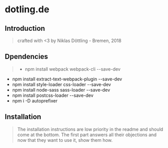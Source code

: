# dotling.de

## Introduction

> crafted with <3 by Niklas Döttling - Bremen, 2018

## Dpendencies

> * npm install webpack webpack-cli --save-dev
* npm install extract-text-webpack-plugin --save-dev
* npm install style-loader css-loader --save-dev
* npm install node-sass sass-loader --save-dev
* npm install postcss-loader --save-dev
* npm i -D autoprefixer

## Installation

> The installation instructions are low priority in the readme and should come at the bottom. The first part answers all their objections and now that they want to use it, show them how.